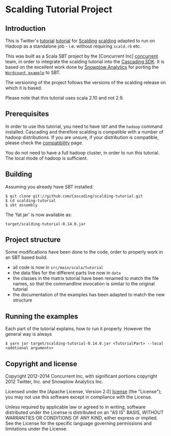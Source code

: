 # Scalding Tutorial Project 

## Introduction

This is Twitter's [tutorial] [tutorial] for [Scalding] [scalding] adapted to run
on Hadoop as a standalone job - i.e. without requiring `scald.rb` etc.

This was built as a Scala SBT project by the [Concurrent Inc] [concurrent] team,
in order to integrate the scalding tutorial into the [Cascading SDK][sdk].  It
is based on the excellent work done by [Snowplow Analytics][snowplow] for
porting the [`Wordcount example`][wordcount] to SBT. 

The versioning of the project follows the versions of the scalding release on
which it is based.

Please note that this tutorial uses scala 2.10 and not 2.9.

## Prerequisites

In order to use this tutorial, you need to have `SBT` and the `hadoop` command
installed. Cascading and therefore scalding is compatible with a number of
hadoop distributions. If you are unsure, if your distribution is compatible,
please check the [compatibility][compatibility] page. 

You do not need to have a full hadoop cluster, in order to run this tutorial.
The local mode of hadoop is sufficient.


## Building

Assuming you already have SBT installed:

    $ git clone git://github.com/Cascading/scalding-tutorial.git
    $ cd scalding-tutorial
    $ sbt assembly

The 'fat jar' is now available as:

    target/scalding-tutorial-0.14.0.jar

## Project structure

Some modifications have been done to the code, order to properly work in an SBT
based build.

* all code is now in `src/main/scala/tutorial`
* the data files for the different parts live now in `data`
* the classes in the matrix tutorial have been renamed to match the file names,
  so that the commandline invocation is similar to the original tutorial
* the documentation of the examples has been adapted to match the new structure

## Running the examples

Each part of the tutorial explains, how to run it properly. However the general
way is always

    $ yarn jar target/scalding-tutorial-0.14.0.jar <TutorialPart> --local <addtional arguments>

## Copyright and license

Copyright 2012-2014 Concurrent Inc, with significant portions copyright 2012 Twitter, Inc. and Snowplow Analytics Inc.

Licensed under the [Apache License, Version 2.0] [license] (the "License");
you may not use this software except in compliance with the License.

Unless required by applicable law or agreed to in writing, software
distributed under the License is distributed on an "AS IS" BASIS,
WITHOUT WARRANTIES OR CONDITIONS OF ANY KIND, either express or implied.
See the License for the specific language governing permissions and
limitations under the License.

[tutorial]: https://github.com/twitter/scalding/tree/develop/tutorial
[sdk]: http://cascading.org/sdk
[scalding]: https://github.com/twitter/scalding/
[concurrent]: http://concurrentinc.com
[snowplow]: http://snowplowanalytics.com
[wordcount]: http://github.com/snowplow/scalding-example-project 
[license]: http://www.apache.org/licenses/LICENSE-2.0
[compatibility]: http://www.cascading.org/support/compatibility/
